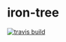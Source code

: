 # iron-tree
[![travis build](https://travis-ci.org/ferrous-frameworks/iron-tree.svg?branch=master)](https://travis-ci.org/ferrous-frameworks/iron-tree)
